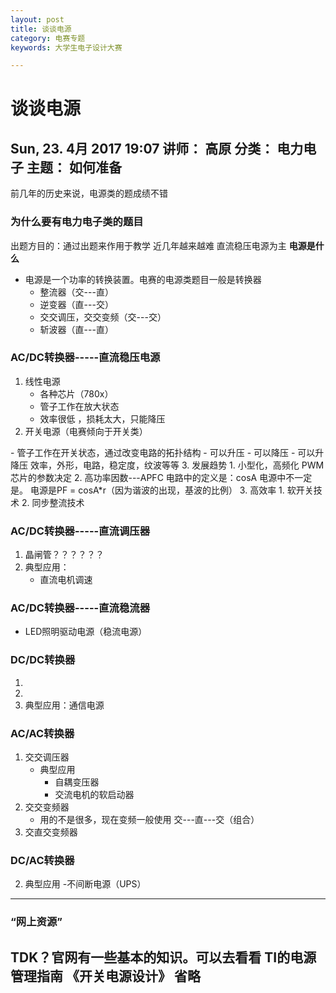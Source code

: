 ```yaml
---
layout: post
title: 谈谈电源
category: 电赛专题
keywords: 大学生电子设计大赛

---
```


谈谈电源
========
Sun, 23. 4月 2017 19:07 
讲师： 高原
分类： 电力电子
主题： 如何准备
----
前几年的历史来说，电源类的题成绩不错
### 为什么要有电力电子类的题目
出题方目的：通过出题来作用于教学
近几年越来越难
直流稳压电源为主
**电源是什么**
- 电源是一个功率的转换装置。电赛的电源类题目一般是转换器
	- 整流器（交---直）
	- 逆变器（直---交）
	- 交交调压，交交变频（交---交）
	- 斩波器（直---直）
### AC/DC转换器-----直流稳压电源
1. 线性电源
 	- 各种芯片（780x）
 	- 管子工作在放大状态
 	- 效率很低 ，损耗太大，只能降压
2. 开关电源（电赛倾向于开关类）
<slot id="开关电源的结构">
	- 管子工作在开关状态，通过改变电路的拓扑结构
		- 可以升压
		- 可以降压
		- 可以升降压
<slot id="开关电源和线性电源的对比">效率，外形，电路，稳定度，纹波等等</slot>
<!--这是使用vuejs的写法，md不支持 -->
3. 发展趋势
	1. 小型化，高频化
		PWM芯片的参数决定
	2. 高功率因数---APFC
		电路中的定义是：cosA
		电源中不一定是。
		电源是PF = cosA*r（因为谐波的出现，基波的比例）
	3. 高效率
		1. 软开关技术
		2. 同步整流技术
	<slot id="如何提高效率">

### AC/DC转换器-----直流调压器
1. 晶闸管？？？？？？
2. 典型应用：
	- 直流电机调速
	
### AC/DC转换器-----直流稳流器
- LED照明驱动电源（稳流电源）
	
	
### DC/DC转换器
1. 
2. 
3. 典型应用：通信电源

### AC/AC转换器
1. 交交调压器 
	- 典型应用
		- 自耦变压器
		- 交流电机的软启动器
2. 交交变频器
	- 用的不是很多，现在变频一般使用 交---直---交（组合）
3. 交直交变频器
	
### DC/AC转换器
2. 典型应用
	-不间断电源（UPS）
--------

### “网上资源”
TDK？官网有一些基本的知识。可以去看看
TI的电源管理指南
《开关电源设计》
省略
------------------
